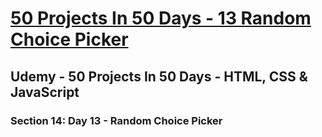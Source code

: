 # [50 Projects In 50 Days - 13 Random Choice Picker](https://arpadgbondor.github.io/50_Projects_In_50_Days-13_Random_Choice_Picker/)

## Udemy - 50 Projects In 50 Days - HTML, CSS & JavaScript
### Section 14: Day 13 - Random Choice Picker
